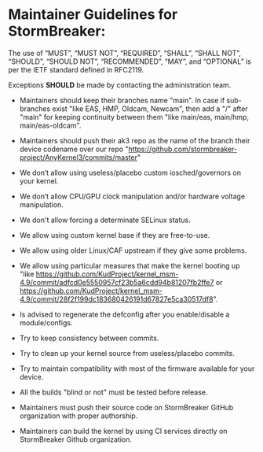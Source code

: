 # Maintainer Guidelines for StormBreaker:

The use of “MUST”, “MUST NOT”, “REQUIRED”, “SHALL”, “SHALL NOT”, “SHOULD”, “SHOULD NOT”, “RECOMMENDED”, “MAY”, and “OPTIONAL” is per the IETF standard defined in RFC2119.

Exceptions **SHOULD** be made by contacting the administration team.

- Maintainers should keep their branches name "main". In case if sub-branches exist "like EAS, HMP, Oldcam, Newcam", then add a "/" after "main" for keeping continuity between them "like main/eas, main/hmp, main/eas-oldcam".
- Maintainers should push their ak3 repo as the name of the branch their device codename over our repo "https://github.com/stormbreaker-project/AnyKernel3/commits/master"

- We don’t allow using useless/placebo custom iosched/governors on your kernel.
- We don’t allow CPU/GPU clock manipulation and/or hardware voltage manipulation.
- We don't allow forcing a determinate SELinux status.

- We allow using custom kernel base if they are free-to-use.
- We allow using older Linux/CAF upstream if they give some problems.
- We allow using particular measures that make the kernel booting up "like https://github.com/KudProject/kernel_msm-4.9/commit/adfcd0e5550957cf23b5a6cdd94b81207fb2ffe7 or https://github.com/KudProject/kernel_msm-4.9/commit/28f2f199dc183680426191d67827e5ca30517df8".

- Is advised to regenerate the defconfig after you enable/disable a module/configs.

- Try to keep consistency between commits.
- Try to clean up your kernel source from useless/placebo commits.
- Try to maintain compatibility with most of the firmware available for your device.

- All the builds "blind or not" must be tested before release.
- Maintainers must push their source code on StormBreaker GitHub organization with proper authorship.
- Maintainers can build the kernel by using CI services directly on StormBreaker Github organization.
